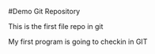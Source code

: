 #Demo Git Repository

This is the first file repo in git

My first program is going to checkin in GIT
